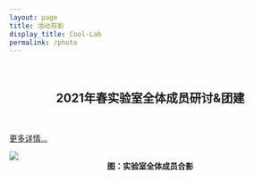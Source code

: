 ```yaml
---
layout: page
title: 活动剪影
display_title: Cool-Lab
permalink: /photo
---
```

<br/>

<center><h2>2021年春实验室全体成员研讨&团建</h2></center>
<br/>

<a href="https://lab.hpc.cool/photos/photo.html"  style='float:right； text-align: right;'>更多详情...</a>

<img src="https://gitee.com/hpc-cool/github_pages/raw/master/imgs/heyin.jpg" align="center" />

<center><strong>图：实验室全体成员合影</strong></center>
<br/>
<br/>
<br/>

